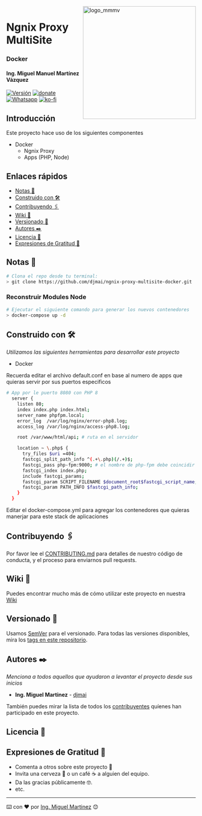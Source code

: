 <img width="300px" align="right" alt="logo_mmmv" src="https://mmartinezdev.com/images/logo_white.png">

# Ngnix Proxy MultiSite

### Docker

#### Ing. Miguel Manuel Martínez Vázquez

[![Versión](https://img.shields.io/badge/Versión-0.0.1-blue.svg)](https://github.com/djmai/curso-node-restserver/releases/tag/curso-node-restserver-v.0.0.1)
[![donate](https://www.paypalobjects.com/es_ES/i/btn/btn_donate_SM.gif)](https://paypal.me/IngMiguelMartinez?locale.x=es_XC)
[![Whatsapp](https://img.shields.io/badge/WhatsApp-25D366?style=for-the-badge&logo=whatsapp&logoColor=white)](https://wa.link/7trr5f)
[![ko-fi](https://ko-fi.com/img/githubbutton_sm.svg)](https://ko-fi.com/W7W86SX6E)

## Introducción

Este proyecto hace uso de los siguientes componentes

- Docker
  - Ngnix Proxy
  - Apps (PHP, Node)

## Enlaces rápidos

- [Notas 🚀](#Notas)
- [Construido con 🛠️](#Construido)
- [Contribuyendo 🖇️](#Contribuyendo)
- [Wiki 📖](#Wiki)
- [Versionado 📌](#Versionado)
- [Autores ✒️](#Autores)
- [Licencia 📄](#Licencia)
- [Expresiones de Gratitud 🎁](#Gratitud)

<a name="Notas" />

## Notas 🚀

```bash
# Clona el repo desde tu terminal:
> git clone https://github.com/djmai/ngnix-proxy-multisite-docker.git

```
### Reconstruir Modules Node
```bash
# Ejecutar el siguiente comando para generar los nuevos contenedores
> docker-compose up -d

```

<a name="Construido" />

## Construido con 🛠️

_Utilizamos las siguientes herramientas para desarrollar este proyecto_
 
 - Docker

Recuerda editar el archivo default.conf en base al numero de apps que quieras servir por sus puertos especificos

```bash
# App por le puerto 8080 con PHP 8
  server {
    listen 80;
    index index.php index.html;
    server_name phpfpm.local;
    error_log  /var/log/nginx/error-php8.log;
    access_log /var/log/nginx/access-php8.log;

    root /var/www/html/api; # ruta en el servidor

    location ~ \.php$ {
      try_files $uri =404;
      fastcgi_split_path_info ^(.+\.php)(/.+)$;
      fastcgi_pass php-fpm:9000; # el nombre de php-fpm debe coincidir con el nombre server_name
      fastcgi_index index.php;
      include fastcgi_params;
      fastcgi_param SCRIPT_FILENAME $document_root$fastcgi_script_name;
      fastcgi_param PATH_INFO $fastcgi_path_info;
    }
  }

```

Editar el docker-compose.yml para agregar los contenedores que quieras manerjar para este stack de aplicaciones

<a name="Contribuyendo" />

## Contribuyendo 🖇️

Por favor lee el [CONTRIBUTING.md](https://github.com/djmai/ngnix-proxy-multisite-docker/CONTRIGUTING.md) para detalles de nuestro código de conducta, y el proceso para enviarnos pull requests.

<a name="Wiki" />

## Wiki 📖

Puedes encontrar mucho más de cómo utilizar este proyecto en nuestra [Wiki](https://github.com/djmai/ngnix-proxy-multisite-docker/wiki)

<a name="Versionado" />

## Versionado 📌

Usamos [SemVer](http://semver.org/) para el versionado. Para todas las versiones disponibles, mira los [tags en este repositorio](https://github.com/djmai/ngnix-proxy-multisite-docker/tags).

<a name="Autores" />

## Autores ✒️

_Menciona a todos aquellos que ayudaron a levantar el proyecto desde sus inicios_

- **Ing. Miguel Martinez** - [djmai](https://github.com/djmai)

También puedes mirar la lista de todos los [contribuyentes](https://github.com/djmai/ngnix-proxy-multisite-docker/CONTRIBUTING.md) quíenes han participado en este proyecto.

<a name="Licencia" />

## Licencia 📄

<a name="Gratitud" />

## Expresiones de Gratitud 🎁

- Comenta a otros sobre este proyecto 📢
- Invita una cerveza 🍺 o un café ☕ a alguien del equipo.
- Da las gracias públicamente 🤓.
- etc.

---

⌨️ con ❤️ por [Ing. Miguel Martinez](https://github.com/djmai) 😊
